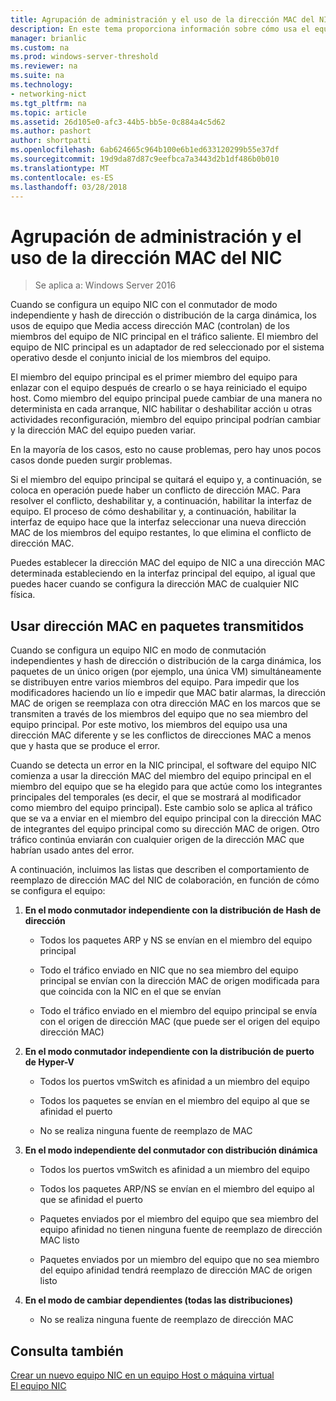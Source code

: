 ```yaml
---
title: Agrupación de administración y el uso de la dirección MAC del NIC
description: En este tema proporciona información sobre cómo usa el equipo NIC de que acceder los medios dirección MAC (control) en Windows Server 2016.
manager: brianlic
ms.custom: na
ms.prod: windows-server-threshold
ms.reviewer: na
ms.suite: na
ms.technology:
- networking-nict
ms.tgt_pltfrm: na
ms.topic: article
ms.assetid: 26d105e0-afc3-44b5-bb5e-0c884a4c5d62
ms.author: pashort
author: shortpatti
ms.openlocfilehash: 6ab624665c964b100e6b1ed633120299b55e37df
ms.sourcegitcommit: 19d9da87d87c9eefbca7a3443d2b1df486b0b010
ms.translationtype: MT
ms.contentlocale: es-ES
ms.lasthandoff: 03/28/2018
---
```

# <a name="nic-teaming-mac-address-use-and-management"></a>Agrupación de administración y el uso de la dirección MAC del NIC

>Se aplica a: Windows Server 2016

Cuando se configura un equipo NIC con el conmutador de modo independiente y hash de dirección o distribución de la carga dinámica, los usos de equipo que Media access dirección MAC (controlan) de los miembros del equipo de NIC principal en el tráfico saliente. El miembro del equipo de NIC principal es un adaptador de red seleccionado por el sistema operativo desde el conjunto inicial de los miembros del equipo.  
  
El miembro del equipo principal es el primer miembro del equipo para enlazar con el equipo después de crearlo o se haya reiniciado el equipo host. Como miembro del equipo principal puede cambiar de una manera no determinista en cada arranque, NIC habilitar o deshabilitar acción u otras actividades reconfiguración, miembro del equipo principal podrían cambiar y la dirección MAC del equipo pueden variar.  
  
En la mayoría de los casos, esto no cause problemas, pero hay unos pocos casos donde pueden surgir problemas.  
  
Si el miembro del equipo principal se quitará el equipo y, a continuación, se coloca en operación puede haber un conflicto de dirección MAC. Para resolver el conflicto, deshabilitar y, a continuación, habilitar la interfaz de equipo. El proceso de cómo deshabilitar y, a continuación, habilitar la interfaz de equipo hace que la interfaz seleccionar una nueva dirección MAC de los miembros del equipo restantes, lo que elimina el conflicto de dirección MAC.  
  
Puedes establecer la dirección MAC del equipo de NIC a una dirección MAC determinada estableciendo en la interfaz principal del equipo, al igual que puedes hacer cuando se configura la dirección MAC de cualquier NIC física.  
  
## <a name="mac-address-use-on-transmitted-packets"></a>Usar dirección MAC en paquetes transmitidos  
Cuando se configura un equipo NIC en modo de conmutación independientes y hash de dirección o distribución de la carga dinámica, los paquetes de un único origen (por ejemplo, una única VM) simultáneamente se distribuyen entre varios miembros del equipo. Para impedir que los modificadores haciendo un lío e impedir que MAC batir alarmas, la dirección MAC de origen se reemplaza con otra dirección MAC en los marcos que se transmiten a través de los miembros del equipo que no sea miembro del equipo principal. Por este motivo, los miembros del equipo usa una dirección MAC diferente y se les conflictos de direcciones MAC a menos que y hasta que se produce el error.  
  
Cuando se detecta un error en la NIC principal, el software del equipo NIC comienza a usar la dirección MAC del miembro del equipo principal en el miembro del equipo que se ha elegido para que actúe como los integrantes principales del temporales (es decir, el que se mostrará al modificador como miembro del equipo principal).  Este cambio solo se aplica al tráfico que se va a enviar en el miembro del equipo principal con la dirección MAC de integrantes del equipo principal como su dirección MAC de origen. Otro tráfico continúa enviarán con cualquier origen de la dirección MAC que habrían usado antes del error.  
  
A continuación, incluimos las listas que describen el comportamiento de reemplazo de dirección MAC del NIC de colaboración, en función de cómo se configura el equipo:  
  
1.  **En el modo conmutador independiente con la distribución de Hash de dirección**  
  
    -   Todos los paquetes ARP y NS se envían en el miembro del equipo principal  
  
    -   Todo el tráfico enviado en NIC que no sea miembro del equipo principal se envían con la dirección MAC de origen modificada para que coincida con la NIC en el que se envían  
  
    -   Todo el tráfico enviado en el miembro del equipo principal se envía con el origen de dirección MAC (que puede ser el origen del equipo dirección MAC)  
  
2.  **En el modo conmutador independiente con la distribución de puerto de Hyper-V**  
  
    -   Todos los puertos vmSwitch es afinidad a un miembro del equipo  
  
    -   Todos los paquetes se envían en el miembro del equipo al que se afinidad el puerto  
  
    -   No se realiza ninguna fuente de reemplazo de MAC  
  
3.  **En el modo independiente del conmutador con distribución dinámica**  
  
    -   Todos los puertos vmSwitch es afinidad a un miembro del equipo  
  
    -   Todos los paquetes ARP/NS se envían en el miembro del equipo al que se afinidad el puerto  
  
    -   Paquetes enviados por el miembro del equipo que sea miembro del equipo afinidad no tienen ninguna fuente de reemplazo de dirección MAC listo  
  
    -   Paquetes enviados por un miembro del equipo que no sea miembro del equipo afinidad tendrá reemplazo de dirección MAC de origen listo  
  
4.  **En el modo de cambiar dependientes (todas las distribuciones)**  
  
    -   No se realiza ninguna fuente de reemplazo de dirección MAC  
  
## <a name="see-also"></a>Consulta también  
[Crear un nuevo equipo NIC en un equipo Host o máquina virtual](Create-a-New-NIC-Team-on-a-Host-Computer-or-VM.md)  
[El equipo NIC](NIC-Teaming.md)  
  


